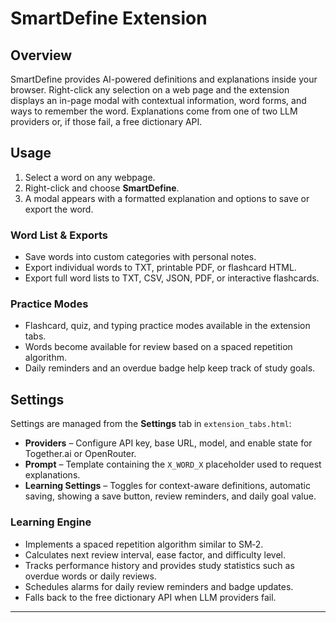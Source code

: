 # SmartDefine Extension

## Overview
SmartDefine provides AI-powered definitions and explanations inside your browser. Right-click any selection on a web page and the extension displays an in-page modal with contextual information, word forms, and ways to remember the word. Explanations come from one of two LLM providers or, if those fail, a free dictionary API.

## Usage
1. Select a word on any webpage.
2. Right-click and choose **SmartDefine**.
3. A modal appears with a formatted explanation and options to save or export the word.

### Word List & Exports
- Save words into custom categories with personal notes.
- Export individual words to TXT, printable PDF, or flashcard HTML.
- Export full word lists to TXT, CSV, JSON, PDF, or interactive flashcards.

### Practice Modes
- Flashcard, quiz, and typing practice modes available in the extension tabs.
- Words become available for review based on a spaced repetition algorithm.
- Daily reminders and an overdue badge help keep track of study goals.

## Settings
Settings are managed from the **Settings** tab in `extension_tabs.html`:
- **Providers** – Configure API key, base URL, model, and enable state for Together.ai or OpenRouter.
- **Prompt** – Template containing the `X_WORD_X` placeholder used to request explanations.
- **Learning Settings** – Toggles for context-aware definitions, automatic saving, showing a save button, review reminders, and daily goal value.

### Learning Engine
- Implements a spaced repetition algorithm similar to SM‑2.
- Calculates next review interval, ease factor, and difficulty level.
- Tracks performance history and provides study statistics such as overdue words or daily reviews.
- Schedules alarms for daily review reminders and badge updates.
- Falls back to the free dictionary API when LLM providers fail.

---

